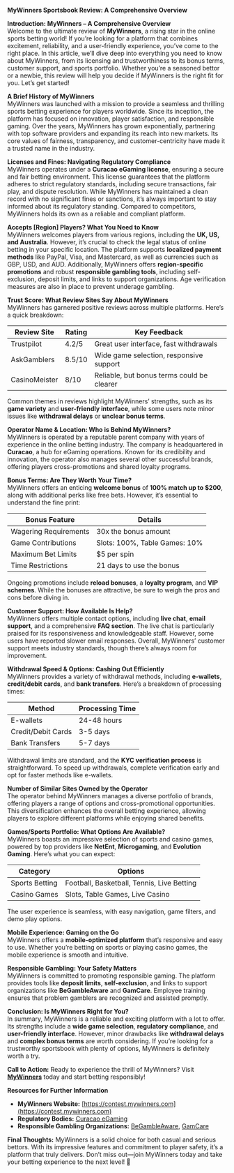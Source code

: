**MyWinners Sportsbook Review: A Comprehensive Overview**  

**Introduction: MyWinners – A Comprehensive Overview**  
Welcome to the ultimate review of **MyWinners**, a rising star in the online sports betting world! If you’re looking for a platform that combines excitement, reliability, and a user-friendly experience, you’ve come to the right place. In this article, we’ll dive deep into everything you need to know about MyWinners, from its licensing and trustworthiness to its bonus terms, customer support, and sports portfolio. Whether you’re a seasoned bettor or a newbie, this review will help you decide if MyWinners is the right fit for you. Let’s get started!  

**A Brief History of MyWinners**  
MyWinners was launched with a mission to provide a seamless and thrilling sports betting experience for players worldwide. Since its inception, the platform has focused on innovation, player satisfaction, and responsible gaming. Over the years, MyWinners has grown exponentially, partnering with top software providers and expanding its reach into new markets. Its core values of fairness, transparency, and customer-centricity have made it a trusted name in the industry.  

**Licenses and Fines: Navigating Regulatory Compliance**  
MyWinners operates under a **Curacao eGaming license**, ensuring a secure and fair betting environment. This license guarantees that the platform adheres to strict regulatory standards, including secure transactions, fair play, and dispute resolution. While MyWinners has maintained a clean record with no significant fines or sanctions, it’s always important to stay informed about its regulatory standing. Compared to competitors, MyWinners holds its own as a reliable and compliant platform.  

**Accepts [Region] Players? What You Need to Know**  
MyWinners welcomes players from various regions, including the **UK, US, and Australia**. However, it’s crucial to check the legal status of online betting in your specific location. The platform supports **localized payment methods** like PayPal, Visa, and Mastercard, as well as currencies such as GBP, USD, and AUD. Additionally, MyWinners offers **region-specific promotions** and robust **responsible gambling tools**, including self-exclusion, deposit limits, and links to support organizations. Age verification measures are also in place to prevent underage gambling.  

**Trust Score: What Review Sites Say About MyWinners**  
MyWinners has garnered positive reviews across multiple platforms. Here’s a quick breakdown:  

| **Review Site** | **Rating** | **Key Feedback** |  
|------------------|------------|------------------|  
| Trustpilot       | 4.2/5      | Great user interface, fast withdrawals |  
| AskGamblers      | 8.5/10     | Wide game selection, responsive support |  
| CasinoMeister    | 8/10       | Reliable, but bonus terms could be clearer |  

Common themes in reviews highlight MyWinners’ strengths, such as its **game variety** and **user-friendly interface**, while some users note minor issues like **withdrawal delays** or **unclear bonus terms**.  

**Operator Name & Location: Who is Behind MyWinners?**  
MyWinners is operated by a reputable parent company with years of experience in the online betting industry. The company is headquartered in **Curacao**, a hub for eGaming operations. Known for its credibility and innovation, the operator also manages several other successful brands, offering players cross-promotions and shared loyalty programs.  

**Bonus Terms: Are They Worth Your Time?**  
MyWinners offers an enticing **welcome bonus** of **100% match up to $200**, along with additional perks like free bets. However, it’s essential to understand the fine print:  

| **Bonus Feature** | **Details** |  
|--------------------|-------------|  
| Wagering Requirements | 30x the bonus amount |  
| Game Contributions | Slots: 100%, Table Games: 10% |  
| Maximum Bet Limits | $5 per spin |  
| Time Restrictions | 21 days to use the bonus |  

Ongoing promotions include **reload bonuses**, a **loyalty program**, and **VIP schemes**. While the bonuses are attractive, be sure to weigh the pros and cons before diving in.  

**Customer Support: How Available Is Help?**  
MyWinners offers multiple contact options, including **live chat**, **email support**, and a comprehensive **FAQ section**. The live chat is particularly praised for its responsiveness and knowledgeable staff. However, some users have reported slower email responses. Overall, MyWinners’ customer support meets industry standards, though there’s always room for improvement.  

**Withdrawal Speed & Options: Cashing Out Efficiently**  
MyWinners provides a variety of withdrawal methods, including **e-wallets**, **credit/debit cards**, and **bank transfers**. Here’s a breakdown of processing times:  

| **Method**       | **Processing Time** |  
|-------------------|---------------------|  
| E-wallets         | 24-48 hours         |  
| Credit/Debit Cards| 3-5 days            |  
| Bank Transfers    | 5-7 days            |  

Withdrawal limits are standard, and the **KYC verification process** is straightforward. To speed up withdrawals, complete verification early and opt for faster methods like e-wallets.  

**Number of Similar Sites Owned by the Operator**  
The operator behind MyWinners manages a diverse portfolio of brands, offering players a range of options and cross-promotional opportunities. This diversification enhances the overall betting experience, allowing players to explore different platforms while enjoying shared benefits.  

**Games/Sports Portfolio: What Options Are Available?**  
MyWinners boasts an impressive selection of sports and casino games, powered by top providers like **NetEnt**, **Microgaming**, and **Evolution Gaming**. Here’s what you can expect:  

| **Category**      | **Options** |  
|--------------------|-------------|  
| Sports Betting    | Football, Basketball, Tennis, Live Betting |  
| Casino Games      | Slots, Table Games, Live Casino |  

The user experience is seamless, with easy navigation, game filters, and demo play options.  

**Mobile Experience: Gaming on the Go**  
MyWinners offers a **mobile-optimized platform** that’s responsive and easy to use. Whether you’re betting on sports or playing casino games, the mobile experience is smooth and intuitive.  

**Responsible Gambling: Your Safety Matters**  
MyWinners is committed to promoting responsible gaming. The platform provides tools like **deposit limits**, **self-exclusion**, and links to support organizations like **BeGambleAware** and **GamCare**. Employee training ensures that problem gamblers are recognized and assisted promptly.  

**Conclusion: Is MyWinners Right for You?**  
In summary, MyWinners is a reliable and exciting platform with a lot to offer. Its strengths include a **wide game selection**, **regulatory compliance**, and **user-friendly interface**. However, minor drawbacks like **withdrawal delays** and **complex bonus terms** are worth considering. If you’re looking for a trustworthy sportsbook with plenty of options, MyWinners is definitely worth a try.  

**Call to Action:** Ready to experience the thrill of MyWinners? Visit **[MyWinners](https://contest.mywinners.com)** today and start betting responsibly!  

**Resources for Further Information**  
- **MyWinners Website:** [https://contest.mywinners.com](https://contest.mywinners.com)  
- **Regulatory Bodies:** [Curacao eGaming](https://www.curacao-egaming.com)  
- **Responsible Gambling Organizations:** [BeGambleAware](https://www.begambleaware.org), [GamCare](https://www.gamcare.org.uk)  

**Final Thoughts:** MyWinners is a solid choice for both casual and serious bettors. With its impressive features and commitment to player safety, it’s a platform that truly delivers. Don’t miss out—join MyWinners today and take your betting experience to the next level! 🚀